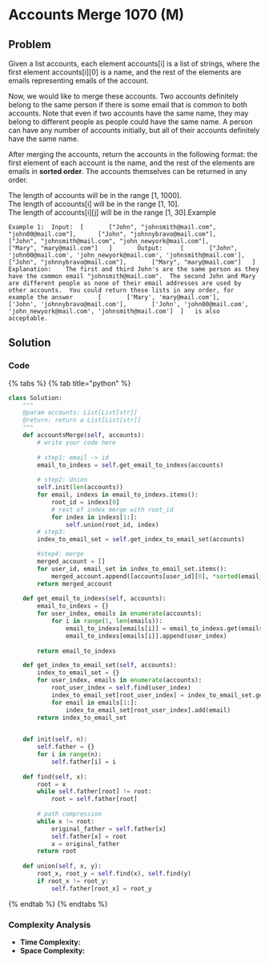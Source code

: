 # Accounts Merge 1070 \(M\)

## Problem

Given a list accounts, each element accounts\[i\] is a list of strings, where the first element accounts\[i\]\[0\] is a name, and the rest of the elements are emails representing emails of the account.

Now, we would like to merge these accounts. Two accounts definitely belong to the same person if there is some email that is common to both accounts. Note that even if two accounts have the same name, they may belong to different people as people could have the same name. A person can have any number of accounts initially, but all of their accounts definitely have the same name.

After merging the accounts, return the accounts in the following format: the first element of each account is the name, and the rest of the elements are emails in **sorted order**. The accounts themselves can be returned in any order.

The length of accounts will be in the range \[1, 1000\].  
The length of accounts\[i\] will be in the range \[1, 10\].  
The length of accounts\[i\]\[j\] will be in the range \[1, 30\].Example

```text
Example 1:	Input:	[		["John", "johnsmith@mail.com", "john00@mail.com"],		["John", "johnnybravo@mail.com"],		["John", "johnsmith@mail.com", "john_newyork@mail.com"],		["Mary", "mary@mail.com"]	]		Output: 	[		["John", 'john00@mail.com', 'john_newyork@mail.com', 'johnsmith@mail.com'],		["John", "johnnybravo@mail.com"],		["Mary", "mary@mail.com"]	]	Explanation: 	The first and third John's are the same person as they have the common email "johnsmith@mail.com".	The second John and Mary are different people as none of their email addresses are used by other accounts.	You could return these lists in any order, for example the answer		[		['Mary', 'mary@mail.com'],		['John', 'johnnybravo@mail.com'],		['John', 'john00@mail.com', 'john_newyork@mail.com', 'johnsmith@mail.com']	]	is also acceptable.
```

## Solution 

### Code

{% tabs %}
{% tab title="python" %}
```python
class Solution:
    """
    @param accounts: List[List[str]]
    @return: return a List[List[str]]
    """
    def accountsMerge(self, accounts):
        # write your code here
        
        # step1: email -> id
        email_to_indexs = self.get_email_to_indexs(accounts)
        
        # step2: Union
        self.init(len(accounts))
        for email, indexs in email_to_indexs.items():
            root_id = indexs[0]
            # rest of index merge with root_id
            for index in indexs[1:]:
                self.union(root_id, index)
        # step3: 
        index_to_email_set = self.get_index_to_email_set(accounts)

        #step4: merge
        merged_account = []
        for user_id, email_set in index_to_email_set.items():
            merged_account.append([accounts[user_id][0], *sorted(email_set)])
        return merged_account
    
    def get_email_to_indexs(self, accounts):
        email_to_indexs = {}
        for user_index, emails in enumerate(accounts):
            for i in range(1, len(emails)):
                email_to_indexs[emails[i]] = email_to_indexs.get(emails[i], [])
                email_to_indexs[emails[i]].append(user_index)
        
        return email_to_indexs

    def get_index_to_email_set(self, accounts):
        index_to_email_set = {}
        for user_index, emails in enumerate(accounts):
            root_user_index = self.find(user_index)
            index_to_email_set[root_user_index] = index_to_email_set.get(root_user_index, set())
            for email in emails[1:]:
                index_to_email_set[root_user_index].add(email)
        return index_to_email_set
        

    def init(self, n):
        self.father = {}
        for i in range(n):
            self.father[i] = i
    
    def find(self, x):
        root = x
        while self.father[root] != root:
            root = self.father[root]
        
        # path compression
        while x != root:
            original_father = self.father[x]
            self.father[x] = root
            x = original_father
        return root
    
    def union(self, x, y):
        root_x, root_y = self.find(x), self.find(y)
        if root_x != root_y:
            self.father[root_x] = root_y        
```
{% endtab %}
{% endtabs %}

### Complexity Analysis

* **Time Complexity:**
* **Space Complexity:**

